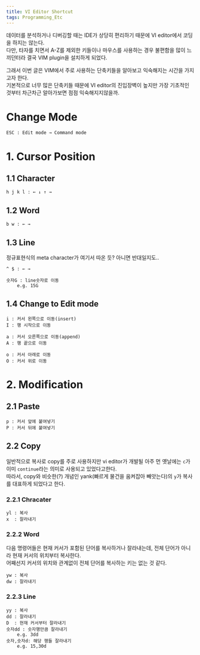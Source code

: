 ```yaml
---
title: VI Editor Shortcut
tags: Programming_Etc
---
```


<!--more-->

데이터를 분석하거나 디버깅할 때는 IDE가 상당히 편리하기 때문에 VI editor에서 코딩을 하지는 않는다. \
다만, 타자를 치면서 A-Z를 제외한 키들이나 마우스를 사용하는 경우 불편함을 많이 느끼던터라 결국 VIM plugin을 설치하게 되었다.

그래서 이번 글은 VIM에서 주로 사용하는 단축키들을 알아보고 익숙해지는 시간을 가지고자 한다. \
기본적으로 너무 많은 단축키들 때문에 VI editor의 진입장벽이 높지만 가장 기초적인 것부터 차근차근 알아가보면 점점 익숙해지지않을까.


# Change Mode
```
ESC : Edit mode → Command mode
```

# 1. Cursor Position
## 1.1 Character
```
h j k l : ← ↓ ↑ →
```

## 1.2 Word
```
b w : ← →
```

## 1.3 Line
정규표현식의 meta character가 여기서 따온 듯? 아니면 반대일지도..
```
^ $ : ← →

숫자G : line숫자로 이동
    e.g. 15G
```

## 1.4 Change to Edit mode
```
i : 커서 왼쪽으로 이동(insert)
I : 행 시작으로 이동

a : 커서 오른쪽으로 이동(append)
A : 행 끝으로 이동

o : 커서 아래로 이동
O : 커서 위로 이동
```


# 2. Modification
## 2.1 Paste
```
p : 커서 앞에 붙여넣기
P : 커서 뒤에 붙여넣기
```

## 2.2 Copy
일반적으로 복사로 copy를 주로 사용하지만 vi editor가 개발될 아주 먼 옛날에는 `c`가 이미 `continue`라는 의미로 사용되고 있었다고한다. \
따라서, copy와 비슷한(?) 개념인 yank(빠르게 물건을 움켜잡아 빼앗는다)의 `y`가 복사를 대표하게 되었다고 한다.

### 2.2.1 Chracater
```
yl : 복사
x  : 잘라내기
```

### 2.2.2 Word
다음 명령어들은 현재 커서가 포함된 단어를 복사하거나 잘라내는데, 전체 단어가 아니라 현재 커서의 위치부터 복사한다. \
어째선지 커서의 위치와 관계없이 전체 단어를 복사하는 키는 없는 것 같다.
```
yw : 복사
dw : 잘라내기 
```

### 2.2.3 Line
```
yy : 복사
dd : 잘라내기
D  : 현재 커서부터 잘라내기
숫자dd : 숫자행만큼 잘라내기
    e.g. 3dd
숫자,숫자d: 해당 행들 잘라내기
    e.g. 15,30d

```
